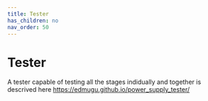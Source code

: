 ```yaml
---
title: Tester
has_children: no
nav_order: 50
---
```


# Tester
A tester capable of testing all the stages indidually and together is descrived here https://edmugu.github.io/power_supply_tester/

